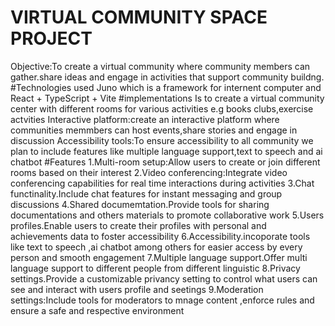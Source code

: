 # VIRTUAL COMMUNITY SPACE PROJECT
Objective:To create a virtual community where community members can gather.share ideas and engage in activities that support community buildng.
#Technologies used
Juno which is a framework for internent computer and React + TypeScript + Vite
#implementations
Is to create a virtual community center with different rooms for various activities e.g books clubs,exercise actvities
Interactive platform:create an interactive platform where communities memmbers can host events,share stories and engage in discussion
Accessibility tools:To ensure accessibility to all community we plan to include features like multiple language support,text to speech and ai chatbot
#Features
 1.Multi-room setup:Allow users to create or join different rooms based on their interest
 2.Video conferencing:Integrate video conferencing capabilities for real time interactions during activities
 3.Chat functinality.Include chat features for instant messaging and group discussions
 4.Shared documemtation.Provide tools for sharing documentations and others materials to promote collaborative work
 5.Users profiles.Enable users to create their profiles with personal and achievements data to foster accessibility
 6.Accessibility.incoporate tools like text to speech ,ai chatbot among others for easier access by every person and smooth engagement
 7.Multiple language support.Offer multi language support to different people from different linguistic
8.Privacy settings.Provide a customizable privancy setting to control what users can see and interact with users profile and seetings
9.Moderation settings:Include tools for moderators to mnage content ,enforce rules and ensure a safe and respective environment